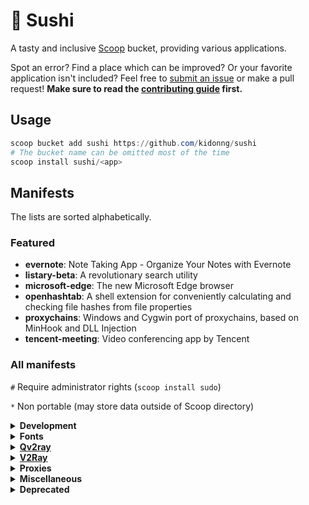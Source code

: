 # 🍣 Sushi

A tasty and inclusive [Scoop](https://scoop-docs.now.sh/) bucket, providing various applications.

Spot an error? Find a place which can be improved? Or your favorite application isn't included? Feel free to [submit an issue](https://github.com/kidonng/sushi/issues/new) or make a pull request! **Make sure to read the [contributing guide](CONTRIBUTING.md) first.**

## Usage

```powershell
scoop bucket add sushi https://github.com/kidonng/sushi
# The bucket name can be omitted most of the time
scoop install sushi/<app>
```

## Manifests

The lists are sorted alphabetically.

### Featured

-   **evernote**: Note Taking App - Organize Your Notes with Evernote
-   **listary-beta**: A revolutionary search utility
-   **microsoft-edge**: The new Microsoft Edge browser
-   **openhashtab**: A shell extension for conveniently calculating and checking file hashes from file properties
-   **proxychains**: Windows and Cygwin port of proxychains, based on MinHook and DLL Injection
-   **tencent-meeting**: Video conferencing app by Tencent

### All manifests

`#` Require administrator rights (`scoop install sudo`)

`*` Non portable (may store data outside of Scoop directory)

<details>
<summary><strong>Development</strong></summary>

-   [cf-tool](https://github.com/xalanq/cf-tool) `*`
-   [cpeditor `*` / cpeditor-beta](https://github.com/cpeditor/cpeditor)
-   [dvm](https://github.com/justjavac/dvm)
-   [vscode-insiders `*` / vscode-insiders-portable](https://code.visualstudio.com/insiders/)

    Can be updated via Scoop, unlike `extras/vscode-insiders` and `extras/vscode-insiders-portable`.

-   [wechatdevtools-32bit `*`](https://developers.weixin.qq.com/miniprogram/dev/devtools/devtools.html)

    For 64bit system, in case the 64bit version fails to launch.

</details>

<details>
<summary><strong>Fonts</strong></summary>

Fonts do **not** need administrator rights to **install**, but they are **needed** to **uninstall**.

-   [cascadia-code-pl](https://github.com/microsoft/cascadia-code)

    Powerline version only, which is different from `nerd-fonts/Cascadia-Code`. Windows Terminal only bundles normal version.

-   [jetbrains-mono](https://github.com/JetBrains/JetBrainsMono)

    Variable format only, which is different from `nerd-fonts/JetBrains-Mono`.

-   [source-han-sans-truetype](https://github.com/be5invis/source-han-sans-ttf)
-   [source-han-serif-truetype](https://github.com/Pal3love/Source-Han-TrueType)

</details>

<details>
<summary><strong><a href="https://qv2ray.net/">Qv2ray</a></strong></summary>

-   [qv2ray-beta](https://github.com/Qv2ray/Qv2ray)
-   [qv2ray-plugin-command / qv2ray-plugin-command-beta](https://github.com/Qv2ray/QvPlugin-Command)
-   [qv2ray-plugin-naiveproxy / qv2ray-plugin-naiveproxy-beta](https://github.com/Qv2ray/QvPlugin-NaiveProxy)
-   [qv2ray-plugin-ss / qv2ray-plugin-ss-beta](https://github.com/Qv2ray/QvPlugin-SS)
-   [qv2ray-plugin-ssr / qv2ray-plugin-ssr-beta](https://github.com/Qv2ray/QvPlugin-SSR)
-   [qv2ray-plugin-trojan / qv2ray-plugin-trojan-beta](https://github.com/Qv2ray/QvPlugin-Trojan)
-   [qv2ray-plugin-trojan-go / qv2ray-plugin-trojan-go-beta](https://github.com/Qv2ray/QvPlugin-Trojan-Go)

</details>

<details>
<summary><strong><a href="https://www.v2fly.org/">V2Ray</a></strong></summary>

-   [v2ray-beta](https://github.com/v2fly/v2ray-core)
-   [v2ray-domain-list-community](https://github.com/v2ray/domain-list-community)
-   [v2ray-geoip](https://github.com/v2ray/geoip)
-   [v2ray-rules-dat](https://github.com/Loyalsoldier/v2ray-rules-dat)
-   [v2ray-unstable](https://github.com/v2fly/V2FlyBleedingEdgeBinary)
-   [v2ray-vless](https://github.com/rprx/v2ray-vless)

</details>

<details>
<summary><strong>Proxies</strong></summary>

-   [clash](https://github.com/Dreamacro/clash)
-   [mellow](https://github.com/mellow-io/mellow) `#` `*`
-   [naivesharp](https://github.com/KevinZonda/NaiveSharp)
-   [proxifier-beta](https://www.proxifier.com/beta/)
-   [proxychains](https://github.com/shunf4/proxychains-windows)
-   [trojan-client-slim](https://github.com/KevinZonda/trojan-client-slim)
-   [trojan-go](https://p4gefau1t.github.io/trojan-go/)
-   [trojan-qt5](https://github.com/Trojan-Qt5/Trojan-Qt5)
-   [v2ray-desktop](https://github.com/Dr-Incognito/V2Ray-Desktop) `*`

</details>

<details>
<summary><strong>Miscellaneous</strong></summary>

-   [dotnet-desktop-runtime](https://dotnet.microsoft.com/)

    "Portable version", which is different from `extras/windowsdesktop-runtime`. Copied from [`dorado/dotnet-desktop-runtime`](https://github.com/chawyehsu/dorado/blob/master/bucket/dotnet-desktop-runtime.json).

-   [evernote](https://evernote.com/) `*`
-   [firefox-tete009 * / firefox-tete009-portable](http://www1.plala.or.jp/tete009/en-US/software.html#FIREFOX)

    Portable mode may interfere with other applications, such as MacType's font substitution feature.

-   [fontloadersub](https://github.com/yzwduck/FontLoaderSub)
-   [lavfilters](https://github.com/Nevcairiel/LAVFilters) `#`

    Based on [`dorado/lavfilters`](https://github.com/chawyehsu/dorado/blob/master/experiment/lavfilters.json).

-   [listary-beta](https://www.listary.com/beta) `#` `*`

    Had been [renamed](https://github.com/kidonng/sushi/commit/986f8d81625e5a1a5a33ec8bf81cb7b25a543b48) to `listary-beta-np` but was [reverted](https://github.com/kidonng/sushi/commit/b33d21a6c83c44c765fcd6bc8dab9cba820038d4).

-   [microsoft-edge / microsoft-edge-beta / microsoft-edge-dev / microsoft-edge-canary](https://www.microsoft.com/edge) `*`

    Can be updated via Scoop, unlike `nonportable/microsoft-edge-beta-np` and `nonportable/microsoft-edge-dev-np`.

-   [nali](https://github.com/zu1k/nali) `*`
-   [obsidian](https://obsidian.md/) `*`
-   [openhashtab](https://github.com/namazso/OpenHashTab) `#`
-   [pandownload](https://pandownload.com/)

    Copied from [`dorado/pandownload`](https://github.com/chawyehsu/dorado/blob/master/bucket/pandownload.json).

-   [qtpass](https://github.com/IJHack/QtPass)
-   [sandboxie-plus](https://github.com/sandboxie-plus/Sandboxie)
-   [tencent-meeting](https://meeting.tencent.com/) `*`
-   [varpanel](http://implbits.com/products/varpanel/)
-   [wechat](https://pc.weixin.qq.com/) `*`
-   [wnr](https://github.com/RoderickQiu/wnr) `*`
-   [youtube-dl-wpf](https://github.com/database64128/youtube-dl-wpf)

</details>

<details>
<summary><strong>Deprecated</strong></summary>

These manifests have been removed from this bucket because there are better/maintained alternatives in other buckets.

-   [android-clt](https://github.com/kidonng/sushi/commit/c90dba491d08ac4b088474513a79381ef33085cd): available in `main` bucket
-   [fluent-reader](https://github.com/kidonng/sushi/commit/7d89dfbce165118692bc16e15aecea3cf8e19481): available in `extras` bucket
-   [naiveproxy](https://github.com/kidonng/sushi/commit/45e3dfb98febf44c3fbd51461d7ba989e4102b7b): available in `main` bucket
-   [scoop-completion](https://github.com/kidonng/sushi/commit/e80f84ed601b592d6508323716013457c9dad625): available in [@dodorz's bucket](https://github.com/dodorz/scoop-bucket)
-   [officetoolplus-beta](https://github.com/kidonng/sushi/commit/bf3060c3a5c67678c41f0fa6ca7edeae46a53043): available in [@chawyehsu's bucket](https://github.com/chawyehsu/dorado)

</details>
